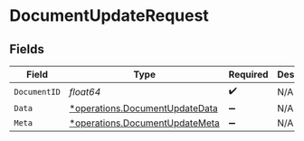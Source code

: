 # DocumentUpdateRequest


## Fields

| Field                                                                           | Type                                                                            | Required                                                                        | Description                                                                     |
| ------------------------------------------------------------------------------- | ------------------------------------------------------------------------------- | ------------------------------------------------------------------------------- | ------------------------------------------------------------------------------- |
| `DocumentID`                                                                    | *float64*                                                                       | :heavy_check_mark:                                                              | N/A                                                                             |
| `Data`                                                                          | [*operations.DocumentUpdateData](../../models/operations/documentupdatedata.md) | :heavy_minus_sign:                                                              | N/A                                                                             |
| `Meta`                                                                          | [*operations.DocumentUpdateMeta](../../models/operations/documentupdatemeta.md) | :heavy_minus_sign:                                                              | N/A                                                                             |